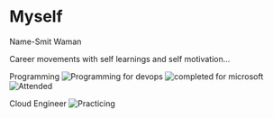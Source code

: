 # Myself
Name-Smit Waman

Career movements with self learnings and self motivation...

Programming
![Programming](https://github.com/smitwaman/PersonalData/blob/main/certificates/Picsart_24-03-01_23-54-21-316.png)
for devops
![completed](https://github.com/smitwaman/PersonalData/blob/main/certificates/Picsart_24-03-02_00-03-17-462.png)
for microsoft
![Attended](https://github.com/smitwaman/PersonalData/blob/main/certificates/Picsart_24-03-02_00-05-36-319.png)

Cloud Engineer
![Practicing](https://github.com/smitwaman/PersonalData/blob/main/certificates/Picsart_24-03-01_23-27-20-456.png)
